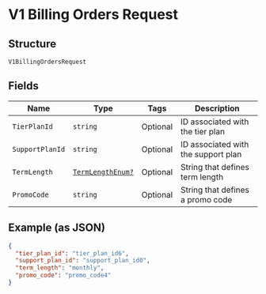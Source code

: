 
# V1 Billing Orders Request

## Structure

`V1BillingOrdersRequest`

## Fields

| Name | Type | Tags | Description |
|  --- | --- | --- | --- |
| `TierPlanId` | `string` | Optional | ID associated with the tier plan |
| `SupportPlanId` | `string` | Optional | ID associated with the support plan |
| `TermLength` | [`TermLengthEnum?`](../../doc/models/term-length-enum.md) | Optional | String that defines term length |
| `PromoCode` | `string` | Optional | String that defines a promo code |

## Example (as JSON)

```json
{
  "tier_plan_id": "tier_plan_id6",
  "support_plan_id": "support_plan_id0",
  "term_length": "monthly",
  "promo_code": "promo_code4"
}
```

